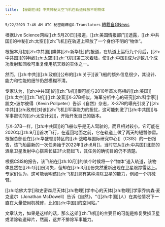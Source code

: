 ```yaml
---
title: 【秘翻在线】中共神秘太空飞机在轨道释放不明物体
---
```

`5/22/2023 7:46 AM UTC 秘密翻譯組G-Translators` [轉載自GNews](https://gnews.org/articles/1320637)

根据Live Science网站[[zh:5月20日]]报道，[[zh:美国情报部门]]透露，[[zh:中共国]]的神秘[[zh:太空]][[zh:飞机]]在轨道上释放了一个身份不明的“物体”。

根据本月初[[zh:中共国]]媒体[[zh:新华社]]的报道，在轨道上运行九个月后，[[zh:中共国]]的神秘[[zh:太空]][[zh:飞机]]第二次着陆，使[[zh:中国]]成为少数几个成功发射和回收可重复使用航天器的实体之一。

然而，[[zh:中共]][[zh:政府]]公布的[[zh:关于]]该飞船的额外信息很少，其设计、能力和性能的细节仍然模糊不清。

专家认为，[[zh:中共国]]的[[zh:飞机]]很可能与2010年首次亮相的[[zh:美国]][[zh:太空]][[zh:飞机]][[zh:波音]]X-37B相似。海军分析中心的研究[[zh:科学家]]凯文•波尔彼得（Kevin Pollpeter）告诉《自然》杂志，X-37B的曝光引发了[[zh:中共]][[zh:政府]]对该[[zh:飞机]]军事能力的担忧，这可能刺激了[[zh:中共国]]与军事密切的[[zh:太空计划]]，开始开发自己的版本。

与X-37B一样，[[zh:中共国]]的飞船似乎是无人驾驶的，而且相对较小。它可能在2020年[[zh:9月]]首次飞行，在返回地面之前，它在轨道上做了两天的短暂停留。根据总部设在[[zh:华盛顿]]特区的[[zh:战略与国际研究中心]]（CSIS）的一份报告，该飞船最新的一次任务始于2022年[[zh:8月]]，当时它从[[zh:中共国]]北部的酒泉卫星发射中心搭乘长征2F火箭起飞，其任务的确切目的仍不清楚。

根据CSIS的报告，该飞船在[[zh:10月]]的某个时候将一个“物体“送入轨道，该物体显然在[[zh:1月]]份消失，但却在[[zh:3月]]份突然重新出现在卫星跟踪雷达上。专家们认为，这可能表明该[[zh:飞机]]具有某种清除卫星的能力，例如一个机械臂。

[[zh:哈佛大学]]和史密森尼天体[[zh:物理]]学中心的天体[[zh:物理]]学家乔纳森·麦克道尔（Jonathan McDowell）告诉《自然》，“（[[zh:中国]]人）在其他情况下一直在大量使用机械臂，比如[[zh:中国]]的空间站。”

文章认为，如果是这样的话，那么这架[[zh:飞机]]的主要目的可能是修复受损卫星或清除轨道碎片，然而，这并不排除军事能力。
